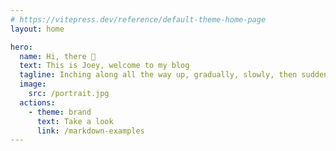 ```yaml
---
# https://vitepress.dev/reference/default-theme-home-page
layout: home

hero:
  name: Hi, there 👋
  text: This is Joey, welcome to my blog
  tagline: Inching along all the way up, gradually, slowly, then suddenly
  image:
    src: /portrait.jpg
  actions:
    - theme: brand
      text: Take a look
      link: /markdown-examples
---
```

